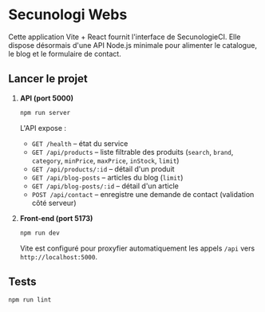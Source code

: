 # Secunologi Webs

Cette application Vite + React fournit l'interface de SecunologieCI. Elle dispose désormais d'une API Node.js minimale pour alimenter le catalogue, le blog et le formulaire de contact.

## Lancer le projet

1. **API (port 5000)**
   ```bash
   npm run server
   ```

   L'API expose :
   - `GET /health` – état du service
   - `GET /api/products` – liste filtrable des produits (`search`, `brand`, `category`, `minPrice`, `maxPrice`, `inStock`, `limit`)
   - `GET /api/products/:id` – détail d'un produit
   - `GET /api/blog-posts` – articles du blog (`limit`)
   - `GET /api/blog-posts/:id` – détail d'un article
   - `POST /api/contact` – enregistre une demande de contact (validation côté serveur)

2. **Front-end (port 5173)**
   ```bash
   npm run dev
   ```

   Vite est configuré pour proxyfier automatiquement les appels `/api` vers `http://localhost:5000`.

## Tests

```bash
npm run lint
```
